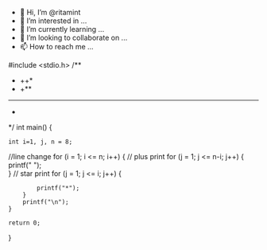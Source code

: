- 👋 Hi, I’m @ritamint
- 👀 I’m interested in ...
- 🌱 I’m currently learning ...
- 💞️ I’m looking to collaborate on ...
- 📫 How to reach me ...

<!---
ritamint/ritamint is a ✨ special ✨ repository because its `README.md` (this file) appears on your GitHub profile.
You can click the Preview link to take a look at your changes.
--->
#include <stdio.h>
/**
 *  ++*
 *  +**
 *  ***
 * 
*/
int main()
{

    int i=1, j, n = 8;
    
//line change
    for (i = 1; i <= n; i++)
    {
        // plus print
        for (j = 1; j <= n-i; j++)
        {
            printf(" ");   
        }
        // star print
        for (j = 1; j <= i; j++)
        {

            printf("*");
        }
        printf("\n");
    }

    return 0;
}


